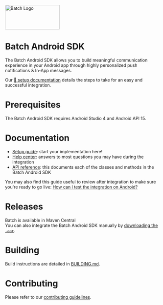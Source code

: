 <img src="https://static.batch.com/documentation/Readmes/logo_batch_full_178@2x.png" srcset="https://static.batch.com/documentation/Readmes/logo_batch_full_178.png 1x" width="178" height="80" alt="Batch Logo" />

# Batch Android SDK

The Batch Android SDK allows you to build meaningful communication experience in your Android app through highly personalized push notifications & In-App messages.

Our [📕 setup documentation](https://doc.batch.com/ios/prerequisites) details the steps to take for an easy and successful integration.

# Prerequisites
The Batch Android SDK requires Android Studio 4 and Android API 15.

# Documentation
- [Setup guide](https://doc.batch.com/android/prerequisites): start your implementation here!
- [Help center](https://help.batch.com/en/): answers to most questions you may have during the integration
- [API reference](https://doc.batch.com/android-api-reference/index.html): this documents each of the classes and methods in the Batch Android SDK

You may also find this guide useful to review after integration to make sure you're ready to go live: [How can I test the integration on Android?](https://help.batch.com/en/articles/2672749-how-can-i-test-the-integration-on-android)

# Releases
Batch is available in Maven Central  
You can also integrate the Batch Android SDK manually by [downloading the `.aar`](https://doc.batch.com/download/android). 

# Building

Build instructions are detailed in [BUILDING.md](BUILDING.md).

# Contributing
Please refer to our [contributing guidelines](CONTRIBUTING.md).
